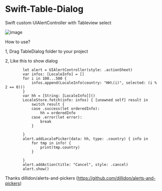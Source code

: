 # Swift-Table-Dialog
Swift custom UIAlertController with Tableview select

![image](https://github.com/qinzhe/Swift-Table-Dialog/blob/master/QQ20180502-195630-HD.gif)

How to use?

1, Drag TableDialog folder to your project

2, Like this to show dialog

```
        let alert = UIAlertController(style: .actionSheet)
        var infos: [LocaleInfo] = []
        for i in 100...500 {
            infos.append(LocaleInfo(country: "HH\(i)", selected: (i % 2 == 0)))
        }
        var hh = [String: [LocaleInfo]]()
        LocaleStore.fetch(info: infos) { [unowned self] result in
            switch result {
            case .success(let orderedInfo):
                hh = orderedInfo
            case .error(let error):
                break
            }
            
        }
        alert.addLocalePicker(data: hh, type: .country) { info in
            for tmp in info! {
                print(tmp.country)
            }
            
        }
        alert.addAction(title: "Cancel", style: .cancel)
        alert.show()
```
        
Thanks dillidon/alerts-and-pickers (https://github.com/dillidon/alerts-and-pickers)
